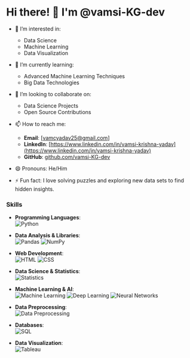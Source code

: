 # Hi there! 👋 I'm @vamsi-KG-dev

- 👀 I’m interested in:
  - Data Science
  - Machine Learning
  - Data Visualization

- 🌱 I’m currently learning:
  - Advanced Machine Learning Techniques
  - Big Data Technologies

- 💞️ I’m looking to collaborate on:
  - Data Science Projects
  - Open Source Contributions

- 📫 How to reach me:
  - **Email**: [vamcyadav25@gmail.com]
  - **LinkedIn**: [https://www.linkedin.com/in/vamsi-krishna-yadav](https://www.linkedin.com/in/vamsi-krishna-yadav)
  - **GitHub**: [github.com/vamsi-KG-dev](https://github.com/vamsi-KG-dev)

- 😄 Pronouns: He/Him

- ⚡ Fun fact: I love solving puzzles and exploring new data sets to find hidden insights.



<!---
vamsi-KG-dev/vamsi-KG-dev is a ✨ special ✨ repository because its `README.md` (this file) appears on your GitHub profile.
You can click the Preview link to take a look at your changes.
--->

### Skills

- **Programming Languages**:  
  ![Python](https://img.shields.io/badge/Python-3776AB?style=for-the-badge&logo=python&logoColor=white&logoWidth=40&labelWidth=150)

- **Data Analysis & Libraries**:  
  ![Pandas](https://img.shields.io/badge/Pandas-150458?style=for-the-badge&logo=pandas&logoColor=white&logoWidth=40&labelWidth=150)
  ![NumPy](https://img.shields.io/badge/NumPy-013243?style=for-the-badge&logo=numpy&logoColor=white&logoWidth=40&labelWidth=150)

- **Web Development**:  
  ![HTML](https://img.shields.io/badge/HTML5-E34F26?style=for-the-badge&logo=html5&logoColor=white&logoWidth=40&labelWidth=150)
  ![CSS](https://img.shields.io/badge/CSS3-1572B6?style=for-the-badge&logo=css3&logoColor=white&logoWidth=40&labelWidth=150)

- **Data Science & Statistics**:  
  ![Statistics](https://img.shields.io/badge/Statistics-FFA500?style=for-the-badge&logoWidth=40&labelWidth=150)

- **Machine Learning & AI**:  
  ![Machine Learning](https://img.shields.io/badge/Machine%20Learning-FF6F00?style=for-the-badge&logoWidth=40&labelWidth=150)
  ![Deep Learning](https://img.shields.io/badge/Deep%20Learning-8E2DE2?style=for-the-badge&logoWidth=40&labelWidth=150)
  ![Neural Networks](https://img.shields.io/badge/Neural%20Networks-6C63FF?style=for-the-badge&logoWidth=40&labelWidth=150)

- **Data Preprocessing**:  
  ![Data Preprocessing](https://img.shields.io/badge/Data%20Preprocessing-008080?style=for-the-badge&logoWidth=40&labelWidth=150)

- **Databases**:  
  ![SQL](https://img.shields.io/badge/SQL-4479A1?style=for-the-badge&logo=mysql&logoColor=white&logoWidth=40&labelWidth=150)

- **Data Visualization**:  
  ![Tableau](https://img.shields.io/badge/Tableau-E97627?style=for-the-badge&logo=tableau&logoColor=white&logoWidth=40&labelWidth=150)


